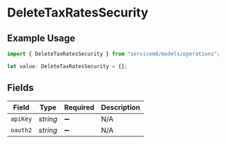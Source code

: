 # DeleteTaxRatesSecurity

## Example Usage

```typescript
import { DeleteTaxRatesSecurity } from "servicem8/models/operations";

let value: DeleteTaxRatesSecurity = {};
```

## Fields

| Field              | Type               | Required           | Description        |
| ------------------ | ------------------ | ------------------ | ------------------ |
| `apiKey`           | *string*           | :heavy_minus_sign: | N/A                |
| `oauth2`           | *string*           | :heavy_minus_sign: | N/A                |